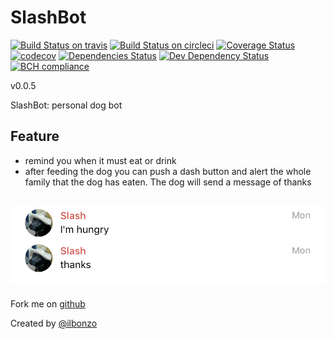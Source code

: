 SlashBot
=====
[![Build Status on travis](https://travis-ci.org/ilbonzo/SlashBot.svg?branch=master)](https://travis-ci.org/ilbonzo/SlashBot)
[![Build Status on circleci](https://circleci.com/gh/ilbonzo/SlashBot/tree/master.png?style=shield)](https://circleci.com/gh/ilbonzo/SlashBot)
[![Coverage Status](https://coveralls.io/repos/github/ilbonzo/SlashBot/badge.svg?branch=master)](https://coveralls.io/github/ilbonzo/SlashBot?branch=master)
[![codecov](https://codecov.io/gh/ilbonzo/SlashBot/branch/master/graph/badge.svg)](https://codecov.io/gh/ilbonzo/SlashBot)
[![Dependencies Status](https://david-dm.org/ilbonzo/SlashBot.svg)](https://david-dm.org/ilbonzo/SlashBot)
[![Dev Dependency Status](https://david-dm.org/ilbonzo/SlashBot/dev-status.svg)](https://david-dm.org/ilbonzo/SlashBot?type=dev)
[![BCH compliance](https://bettercodehub.com/edge/badge/ilbonzo/SlashBot?branch=master)](https://bettercodehub.com/)

v0.0.5

SlashBot: personal dog bot

## Feature

 * remind you when it must eat or drink
 * after feeding the dog you can push a dash button and alert the whole family that the dog has eaten. The dog will send a message of thanks
 
![Slash](https://github.com/ilbonzo/SlashBot/raw/master/public/images/screen.png "Slash")
---
Fork me on [github](https://github.com/ilbonzo/SlashBot)

Created by [@ilbonzo](https://twitter.com/ilbonzo)

